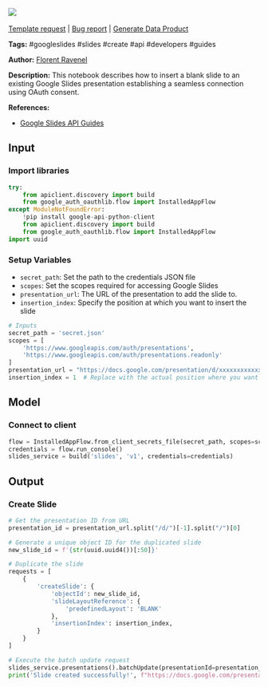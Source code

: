 <a href="https://app.naas.ai/user-redirect/naas/downloader?url=https://raw.githubusercontent.com/jupyter-naas/awesome-notebooks/master/Google%20Slides/Google_Slides_Create_a_Slide.ipynb" target="_parent"><img src="https://naasai-public.s3.eu-west-3.amazonaws.com/open_in_naas.svg"/></a><br><br><a href="https://github.com/jupyter-naas/awesome-notebooks/issues/new?assignees=&labels=&template=template-request.md&title=Tool+-+Action+of+the+notebook+">Template request</a> | <a href="https://github.com/jupyter-naas/awesome-notebooks/issues/new?assignees=&labels=bug&template=bug_report.md&title=Google+Slides+-+Create+a+Slide:+Error+short+description">Bug report</a> | <a href="https://app.naas.ai/user-redirect/naas/downloader?url=https://raw.githubusercontent.com/jupyter-naas/awesome-notebooks/master/Naas/Naas_Start_data_product.ipynb" target="_parent">Generate Data Product</a>

**Tags:** #googleslides #slides #create #api #developers #guides

**Author:** [Florent Ravenel](http://linkedin.com/in/florent-ravenel)

**Description:** This notebook describes how to insert a blank slide to an existing Google Slides presentation establishing a seamless connection using OAuth consent.

**References:**
- [Google Slides API Guides](https://developers.google.com/slides/api/guides/create-slide)

## Input

### Import libraries


```python
try:
    from apiclient.discovery import build
    from google_auth_oauthlib.flow import InstalledAppFlow
except ModuleNotFoundError:
    !pip install google-api-python-client
    from apiclient.discovery import build
    from google_auth_oauthlib.flow import InstalledAppFlow
import uuid
```

### Setup Variables
- `secret_path`: Set the path to the credentials JSON file
- `scopes`: Set the scopes required for accessing Google Slides
- `presentation_url`: The URL of the presentation to add the slide to.
- `insertion_index`: Specify the position at which you want to insert the slide


```python
# Inputs
secret_path = 'secret.json'
scopes = [
    'https://www.googleapis.com/auth/presentations',
    'https://www.googleapis.com/auth/presentations.readonly'
]
presentation_url = "https://docs.google.com/presentation/d/xxxxxxxxxxxxxxxxx/"
insertion_index = 1  # Replace with the actual position where you want to insert the slide
```

## Model

### Connect to client


```python
flow = InstalledAppFlow.from_client_secrets_file(secret_path, scopes=scopes)
credentials = flow.run_console()
slides_service = build('slides', 'v1', credentials=credentials)
```

## Output

### Create Slide


```python
# Get the presentation ID from URL
presentation_id = presentation_url.split("/d/")[-1].split("/")[0]

# Generate a unique object ID for the duplicated slide
new_slide_id = f'{str(uuid.uuid4())[:50]}'

# Duplicate the slide
requests = [
    {
        'createSlide': {
            'objectId': new_slide_id,
            'slideLayoutReference': {
                'predefinedLayout': 'BLANK'
            },
            'insertionIndex': insertion_index,
        }
    }
]

# Execute the batch update request
slides_service.presentations().batchUpdate(presentationId=presentation_id, body={'requests': requests}).execute()
print('Slide created successfully!', f"https://docs.google.com/presentation/d/{presentation_id}/edit#slide=id.{new_slide_id}")
```

 
